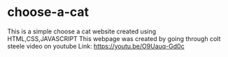 # choose-a-cat
This is a simple choose a cat website created using HTML,CSS,JAVASCRIPT
This webpage was created by going through colt steele video on youtube
Link: https://youtu.be/O9Uauq-Gd0c

